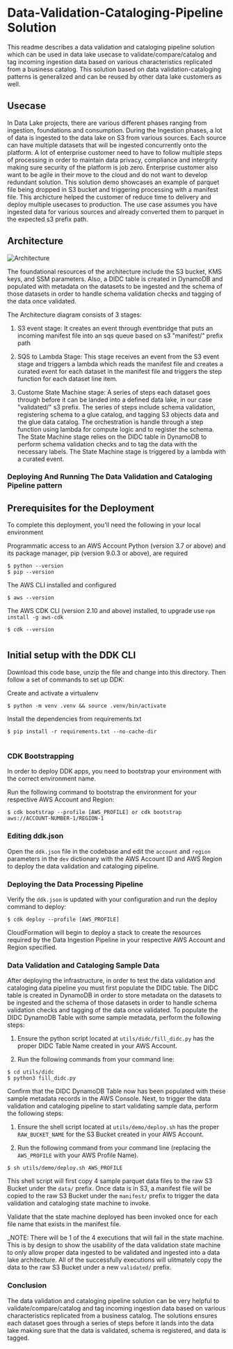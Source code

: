 # Data-Validation-Cataloging-Pipeline Solution

This readme describes a data validation and cataloging pipeline solution which can be used in data lake usecase to validate/compare/catalog and tag incoming ingestion data based on various characteristics replicated from a business catalog. This solution based on data validation-cataloging patterns is generalized and can be reused by other data lake customers as well.

## Usecase
In Data Lake projects, there are various different phases ranging from ingestion, foundations and consumption. During the Ingestion phases, a lot of data is ingested to the data lake on S3 from various sources. Each source can have multiple datasets that will be ingested concurrently onto the platform. A lot of enterprise customer need to have to follow multiple steps of processing in order to maintain data privacy, compliance and intergrity making sure security of the platform is job zero. Enterprise customer also want to be agile in their move to the cloud and do not want to develop redundant solution. This solution demo showcases an example of parquet file being dropped in S3 bucket and triggering processing with a manifest file. This archicture helped the customer of reduce time to delivery and deploy multiple usecases to production. The use case assumes you have ingested data for various sources and already converted them to parquet in the expected s3 prefix path.

## Architecture
![Architecture](./docs/DDK-Data-Validation-Cataloging-Pipeline.png)
    
The foundational resources of the architecture include the S3 bucket, KMS keys, and SSM parameters. Also, a DIDC table is created in DynamoDB and populated with metadata on the datasets to be ingested and the schema of those datasets in order to handle schema validation checks and tagging of the data once validated.

The Architecture diagram consists of 3 stages:

1. S3 event stage: It creates an event through eventbridge that puts an incoming manifest file into an sqs queue based on s3 "manifest/" prefix path

2. SQS to Lambda Stage: This stage receives an event from the S3 event stage and triggers a lambda which reads the manifest file and creates a curated event for each dataset in the manifest file and triggers the step function for each dataset line item.

3. Custome State Machine stage: A series of steps each dataset goes through before it can be landed into a defined data lake, in our case "validated/" s3 prefix. The series of steps include schema validation, registering schema to a glue catalog, and tagging S3 objects data and the glue data catalog. The orchestration is handle through a step function using lambda for compute logic and to register the schema. The State Machine stage relies on the DIDC table in DynamoDB to perform schema validation checks and to tag the data with the necessary labels. The State Machine stage is triggered by a lambda with a curated event.

### Deploying And Running The Data Validation and Cataloging Pipeline pattern

## Prerequisites for the Deployment

To complete this deployment, you'll need the following in your local environment

Programmatic access to an AWS Account
Python (version 3.7 or above) and its package manager, pip (version 9.0.3 or above), are required

```
$ python --version
$ pip --version
```

The AWS CLI installed and configured

```
$ aws --version
```

The AWS CDK CLI (version 2.10 and above) installed, to upgrade use `npm install -g aws-cdk`

```
$ cdk --version
```

#

## Initial setup with the DDK CLI

Download this code base, unzip the file and change into this directory. Then follow a set of commands to set up DDK:

Create and activate a virtualenv

```
$ python -m venv .venv && source .venv/bin/activate
```

Install the dependencies from requirements.txt

```
$ pip install -r requirements.txt --no-cache-dir
```
#

### CDK Bootstrapping

In order to deploy DDK apps, you need to bootstrap your environment with the correct environment name.

Run the following command to bootstrap the environment for your respective AWS Account and Region:

```
$ cdk bootstrap --profile [AWS_PROFILE] or cdk bootstrap aws://ACCOUNT-NUMBER-1/REGION-1
```

### Editing ddk.json 

Open the `ddk.json` file in the codebase and edit the `account` and `region` parameters in the `dev` dictionary with the AWS Account ID and AWS Region to deploy the data validation and cataloging pipeline.

### Deploying the Data Processing Pipeline

Verify the `ddk.json` is updated with your configuration and run the deploy command to deploy:

```
$ cdk deploy --profile [AWS_PROFILE]
```

CloudFormation will begin to deploy a stack to create the resources required by the Data Ingestion Pipeline in your respective AWS Account and Region specified.

### Data Validation and Cataloging Sample Data

After deploying the infrastructure, in order to test the data validation and cataloging data pipeline you must first populate the DIDC table. The DIDC table is created in DynamoDB in order to store metadata on the datasets to be ingested and the schema of those datasets in order to handle schema validation checks and tagging of the data once validated. To populate the DIDC DynamoDB Table with some sample metadata, perform the following steps:

1. Ensure the python script located at `utils/didc/fill_didc.py` has the proper DIDC Table Name created in your AWS Account.

2. Run the following commands from your command line:

```
$ cd utils/didc
$ python3 fill_didc.py
```

Confirm that the DIDC DynamoDB Table now has been populated with these sample metadata records in the AWS Console. Next, to trigger the data validation and cataloging pipeline to start validating sample data, perform the following steps:

1. Ensure the shell script located at `utils/demo/deploy.sh` has the proper `RAW_BUCKET_NAME` for the S3 Bucket created in your AWS Account.

2. Run the following command from your command line (replacing the `AWS_PROFILE` with your AWS Profile Name).

```
$ sh utils/demo/deploy.sh AWS_PROFILE
```

This shell script will first copy 4 sample parquet data files to the raw S3 Bucket under the `data/` prefix. Once data is in S3, a manifest file will be copied to the raw S3 Bucket under the `manifest/` prefix to trigger the data validation and cataloging state machine to invoke.

Validate that the state machine deployed has been invoked once for each file name that exists in the manifest file. 

_NOTE: There will be 1 of the 4 executions that will fail in the state machine. This is by design to show the usability of the data validation state machine to only allow proper data ingested to be validated and ingested into a data lake architecture. All of the successfully executions will ulitmately copy the data to the raw S3 Bucket under a new `validated/` prefix.


### Conclusion
The data validation and cataloging pipeline solution can be very helpful to validate/compare/catalog and tag incoming ingestion data based on various characteristics replicated from a business catalog. The solutions ensures each dataset goes through a series of steps before it lands into the data lake making sure that the data is validated, schema is registered, and data is tagged.